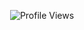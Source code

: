 <p align="center"> <img src="https://komarev.com/ghpvc/?username=adriancll" alt="Profile Views" /> </p>  

<p align="center">
  
</p>
